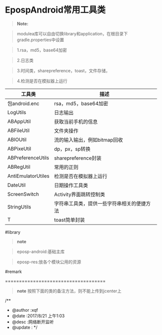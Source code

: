 # EpospAndroid常用工具类
> **Note:**

>modulea库可以自由切换library和application，在根目录下gradle.properties中设置

>1.rsa，md5，base64加密

>2.日志类

>3.时间类，sharepreference，toast，文件存储，

>4.检测是否在模拟器上运行

工具类        | 描述
---------| ---
包android.enc  | rsa，md5，base64加密
LogUtils    | 日志输出
ABAppUtil     | 获取当前手机的信息
ABFileUtil     | 文件夹操作
ABIOUtil     | 流的输入输出，例如bitmap回收
ABPixeUtil     | dp，px，sp转换
ABPreferenceUtils     | sharepreference封装
ABRegUtil     | 常用的正则
AntiEmulatorUtiles     | 检测是否在模拟器上运行
DateUtil     | 日期操作工具类
ScreenSwitch     | Activity界面跳转控制类
StringUtils     | 字符串工具类，提供一些字符串相关的便捷方法
T    | toast简单封装

#library
>**note**

>eposp-android:基础主库

>eposp-res:放各个模块公用的资源



#remark

====================================
>**note**
按照下面的类的备注方法，则不能上传到jcenter上

/**
 * @author :xqf
 * @date :2017/8/21  上午1:03
 * @desc :网络断开监听
 * @update :
 */



